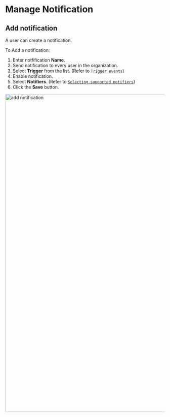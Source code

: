 # Manage Notification

## Add notification

A user can create a notification. 

To Add a notification:

1. Enter notfification **Name**.
1. Send notification to every user in the organization. 
1. Select **Trigger** from the list. (Refer to [`Trigger events`](../manage-notifications/triggering-events.md))
1. Enable notification.
1. Select **Notifiers**. (Refer to [`Selecting supported notifiers`](../manage-notifications/supported-notifiers.md))
1. Click the **Save** button.

<img src="/thehive/images/user-guides/organisation/configure-organization/manage-notifications/add_notification.png" alt="add notification" width="1000" height="1000"/>


